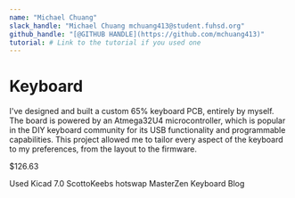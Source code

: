 ```yaml
---
name: "Michael Chuang"
slack_handle: "Michael Chuang mchuang413@student.fuhsd.org"
github_handle: "[@GITHUB HANDLE](https://github.com/mchuang413)"
tutorial: # Link to the tutorial if you used one
---
```


# Keyboard

<!-- Describe your board in 2-3 sentences. What are you making? What will it do? -->

I've designed and built a custom 65% keyboard PCB, entirely by myself. The board is powered by an Atmega32U4 microcontroller, which is popular in the DIY keyboard community for its USB functionality and programmable capabilities. This project allowed me to tailor every aspect of the keyboard to my preferences, from the layout to the firmware.

<!-- How much is it going to cost? -->

$126.63

<!-- Tell us a little bit about your design process. What were some challenges? What helped? ***Totally optional*** -->

Used Kicad 7.0
ScottoKeebs hotswap
MasterZen Keyboard Blog
